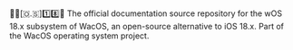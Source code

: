 🍏️📱️[🇴.🇸]1️⃣️8️⃣️📖️ The official documentation source repository for the wOS 18.x subsystem of WacOS, an open-source alternative to iOS 18.x. Part of the WacOS operating system project.

